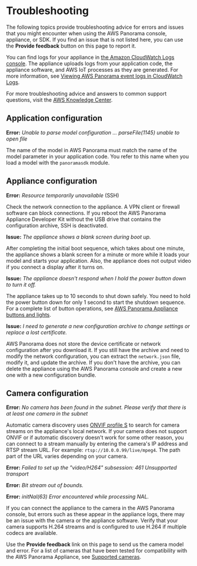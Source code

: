 # Troubleshooting<a name="panorama-troubleshooting"></a>

The following topics provide troubleshooting advice for errors and issues that you might encounter when using the AWS Panorama console, appliance, or SDK\. If you find an issue that is not listed here, you can use the **Provide feedback** button on this page to report it\.

You can find logs for your appliance in [the Amazon CloudWatch Logs console](https://console.aws.amazon.com/cloudwatch/home#logsV2:log-groups)\. The appliance uploads logs from your application code, the appliance software, and AWS IoT processes as they are generated\. For more information, see [Viewing AWS Panorama event logs in CloudWatch Logs](monitoring-logging.md)\.

For more troubleshooting advice and answers to common support questions, visit the [AWS Knowledge Center](https://aws.amazon.com/premiumsupport/knowledge-center/)\.

## Application configuration<a name="troubleshooting-application"></a>

**Error:** *Unable to parse model configuration \.\.\. parseFile\(1145\) unable to open file*

The name of the model in AWS Panorama must match the name of the model parameter in your application code\. You refer to this name when you load a model with the `panoramasdk` module\.

## Appliance configuration<a name="troubleshooting-appliance"></a>

**Error:** *Resource temporarily unavailable* \(SSH\)

Check the network connection to the appliance\. A VPN client or firewall software can block connections\. If you reboot the AWS Panorama Appliance Developer Kit without the USB drive that contains the configuration archive, SSH is deactivated\.

**Issue:** *The appliance shows a blank screen during boot up\.*

After completing the initial boot sequence, which takes about one minute, the appliance shows a blank screen for a minute or more while it loads your model and starts your application\. Also, the appliance does not output video if you connect a display after it turns on\.

**Issue:** *The appliance doesn't respond when I hold the power button down to turn it off\.*

The appliance takes up to 10 seconds to shut down safely\. You need to hold the power button down for only 1 second to start the shutdown sequence\. For a complete list of button operations, see [AWS Panorama Appliance buttons and lights](appliance-buttons.md)\.

**Issue:** *I need to generate a new configuration archive to change settings or replace a lost certificate\.*

AWS Panorama does not store the device certificate or network configuration after you download it\. If you still have the archive and need to modify the network configuration, you can extract the `network.json` file, modify it, and update the archive\. If you don't have the archive, you can delete the appliance using the AWS Panorama console and create a new one with a new configuration bundle\.

## Camera configuration<a name="troubleshooting-camera"></a>

**Error:** *No camera has been found in the subnet\. Please verify that there is at least one camera in the subnet*

Automatic camera discovery uses [ONVIF profile S](https://www.onvif.org/conformant-products/) to search for camera streams on the appliance's local network\. If your camera does not support ONVIF or if automatic discovery doesn't work for some other reason, you can connect to a stream manually by entering the camera's IP address and RTSP stream URL\. For example: `rtsp://10.0.0.99/live/mpeg4`\. The path part of the URL varies depending on your camera\.

**Error:** *Failed to set up the "video/H264" subsession: 461 Unsupported transport*

**Error:** *Bit stream out of bounds\.*

**Error:** *initNal\(63\) Error encountered while processing NAL\.*

If you can connect the appliance to the camera in the AWS Panorama console, but errors such as these appear in the appliance logs, there may be an issue with the camera or the appliance software\. Verify that your camera supports H\.264 streams and is configured to use H\.264 if multiple codecs are available\.

Use the **Provide feedback** link on this page to send us the camera model and error\. For a list of cameras that have been tested for compatibility with the AWS Panorama Appliance, see [Supported cameras](gettingstarted-compatibility.md#gettingstarted-compatibility-cameras)\.
